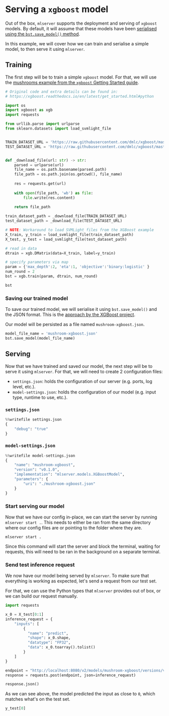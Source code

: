 # Serving a `xgboost` model

Out of the box, `mlserver` supports the deployment and serving of `xgboost` models.
By default, it will assume that these models have been [serialised using the `bst.save_model()` method](https://xgboost.readthedocs.io/en/latest/tutorials/saving_model.html).

In this example, we will cover how we can train and serialise a simple model, to then serve it using `mlserver`.

## Training

The first step will be to train a simple `xgboost` model.
For that, we will use the [mushrooms example from the `xgboost` Getting Started guide](https://xgboost.readthedocs.io/en/latest/get_started.html#python).


```python
# Original code and extra details can be found in:
# https://xgboost.readthedocs.io/en/latest/get_started.html#python

import os
import xgboost as xgb
import requests

from urllib.parse import urlparse
from sklearn.datasets import load_svmlight_file


TRAIN_DATASET_URL = 'https://raw.githubusercontent.com/dmlc/xgboost/master/demo/data/agaricus.txt.train'
TEST_DATASET_URL = 'https://raw.githubusercontent.com/dmlc/xgboost/master/demo/data/agaricus.txt.test'


def _download_file(url: str) -> str:
    parsed = urlparse(url)
    file_name = os.path.basename(parsed.path)
    file_path = os.path.join(os.getcwd(), file_name)
    
    res = requests.get(url)
    
    with open(file_path, 'wb') as file:
        file.write(res.content)
    
    return file_path

train_dataset_path = _download_file(TRAIN_DATASET_URL)
test_dataset_path = _download_file(TEST_DATASET_URL)

# NOTE: Workaround to load SVMLight files from the XGBoost example
X_train, y_train = load_svmlight_file(train_dataset_path)
X_test, y_test = load_svmlight_file(test_dataset_path)

# read in data
dtrain = xgb.DMatrix(data=X_train, label=y_train)

# specify parameters via map
param = {'max_depth':2, 'eta':1, 'objective':'binary:logistic' }
num_round = 2
bst = xgb.train(param, dtrain, num_round)

bst
```

### Saving our trained model

To save our trained model, we will serialise it using `bst.save_model()` and the JSON format.
This is the [approach by the XGBoost project](https://xgboost.readthedocs.io/en/latest/tutorials/saving_model.html).

Our model will be persisted as a file named `mushroom-xgboost.json`.


```python
model_file_name = 'mushroom-xgboost.json'
bst.save_model(model_file_name)
```

## Serving

Now that we have trained and saved our model, the next step will be to serve it using `mlserver`. 
For that, we will need to create 2 configuration files: 

- `settings.json`: holds the configuration of our server (e.g. ports, log level, etc.).
- `model-settings.json`: holds the configuration of our model (e.g. input type, runtime to use, etc.).

### `settings.json`


```python
%%writefile settings.json
{
    "debug": "true"
}
```

### `model-settings.json`


```python
%%writefile model-settings.json
{
    "name": "mushroom-xgboost",
    "version": "v0.1.0",
    "implementation": "mlserver.models.XGBoostModel",
    "parameters": {
        "uri": "./mushroom-xgboost.json"
    }
}
```

### Start serving our model

Now that we have our config in-place, we can start the server by running `mlserver start .`. This needs to either be ran from the same directory where our config files are or pointing to the folder where they are.

```shell
mlserver start .
```

Since this command will start the server and block the terminal, waiting for requests, this will need to be ran in the background on a separate terminal.

### Send test inference request

We now have our model being served by `mlserver`.
To make sure that everything is working as expected, let's send a request from our test set.

For that, we can use the Python types that `mlserver` provides out of box, or we can build our request manually.


```python
import requests

x_0 = X_test[0:1]
inference_request = {
    "inputs": [
        {
          "name": "predict",
          "shape": x_0.shape,
          "datatype": "FP32",
          "data": x_0.toarray().tolist()
        }
    ]
}

endpoint = "http://localhost:8080/v2/models/mushroom-xgboost/versions/v0.1.0/infer"
response = requests.post(endpoint, json=inference_request)

response.json()
```

As we can see above, the model predicted the input as close to `0`, which matches what's on the test set.


```python
y_test[0]
```


```python

```
